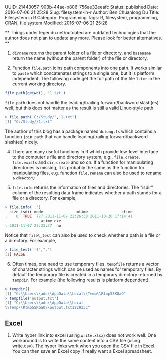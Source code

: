 UUID: 21443057-903b-44ae-b806-756ae32eeafc
Status: published
Date: 2016-07-06 21:25:28
Slug: filesystem-in-r
Author: Ben Chuanlong Du
Title: Filesystem in R
Category: Programming
Tags: R, filesystem, programming, CRAN, file system
Modified: 2016-07-06 21:25:28

**
Things under legendu.net/outdated are outdated technologies 
that the author does not plan to update any more. 
Please look for better alternatives.
**


1. `dirname` returns the parent folder of a file or directory, 
and `basename` return the name (without the parent folder) of the file or directory.

2. Function `file.path` joins path components into one path. 
It works similar to `paste` which concatenates strings to a single one, 
but it is platform independent.
The following code get the full path of the file `1.txt` in the current working directory.
```R
file.path(getwd(), '1.txt')
```
`file.path` does not handle the leading/trailing forward/backword slash(es) well,
but this does not matter as the result is still a valid Linux-style path.
```R
> file.path('C:/Study/','1.txt')
[1] "C:/Study//1.txt"
```
The author of this blog has a package named `dclong.fs`
which contains a function `join_path` 
that can handle leading/trailing forward/backword slash(es) nicely.

4. There are many useful functions in R 
which provide low-level interface to the computer's file and directory system, 
e.g., `file.create`, `file.exists` and `dir.create` and so on. 
If a function for manipulating directories is missing, 
it is probably the same as the function for manipulating files, 
e.g. function `file.rename` can also be used to rename a directory.

5. `file.info` returns the information of files and directories. 
The "isdir" column of the resulting data frame indicates whether a path stands for a file or a directory. 
For example,
```R
> file.info('.')
  size isdir mode               mtime               ctime
.    0  TRUE  777 2011-11-07 22:26:38 2011-10-20 17:14:41
                atime exe
. 2011-11-07 22:33:37  no
```
Notice that `file\_test` can also be used to check whether a path is a file or a directory. 
For example,
```R
> file_test('-f',".")
[1] FALSE
```
6. Often times, one need to use temporary files. `tempfile` returns a
vector of character strings which can be used as names for temporary
files. By default the temporary file is created in a temporary
directory returned by `tempdir`. For example (the following results
is platform dependent),
```R
> tempdir()
[1] "C:\\Users\\adu\\AppData\\Local\\Temp\\Rtmp55KGaO"
> tempfile('output.txt')
[1] "C:\\Users\\adu\\AppData\\Local
\\Temp\\Rtmp55KGaO\\output.txt122935c"
```

## Excel

1. Write hyper link into excel (using `write.xlsx`) does not work well. 
One workaround is to write the same content into a CSV file (using write.csv).
The hyper links work when you open the CSV file in Excel.
You can then save an Excel copy if really want a Excel spreadsheet.
